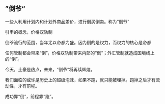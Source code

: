 ## ”倒爷“ 
一些人利用计划内和计划外商品差价，进行倒买倒卖。称为“倒爷”

引申的概念，价格双轨制

倒爷流行的范围，当年尤以帝都为盛。因为倒的是权力，而权力的核心是帝都

任何管制都会带来“倒”，价格双轨制带来内部的“倒”；外汇管制就造成国境线上的“倒”。

今天，土豪是热点，未来，“倒爷”将再续辉煌。

我们面临的或许是历史上的超级泡沫，如果不跑，就只能被埋掉。跑掉之后才有流动性，才有前程。

成功靠“倒”，前程靠“跑”。

